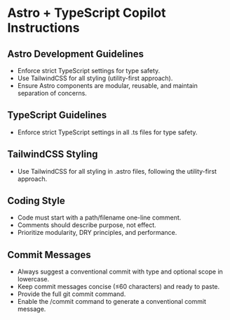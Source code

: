 # Astro + TypeScript Copilot Instructions

## Astro Development Guidelines
- Enforce strict TypeScript settings for type safety.
- Use TailwindCSS for all styling (utility-first approach).
- Ensure Astro components are modular, reusable, and maintain separation of concerns.

## TypeScript Guidelines
- Enforce strict TypeScript settings in all .ts files for type safety.

## TailwindCSS Styling
- Use TailwindCSS for all styling in .astro files, following the utility-first approach.

## Coding Style
- Code must start with a path/filename one-line comment.
- Comments should describe purpose, not effect.
- Prioritize modularity, DRY principles, and performance.

## Commit Messages
- Always suggest a conventional commit with type and optional scope in lowercase.
- Keep commit messages concise (≤60 characters) and ready to paste.
- Provide the full git commit command.
- Enable the /commit command to generate a conventional commit message.
